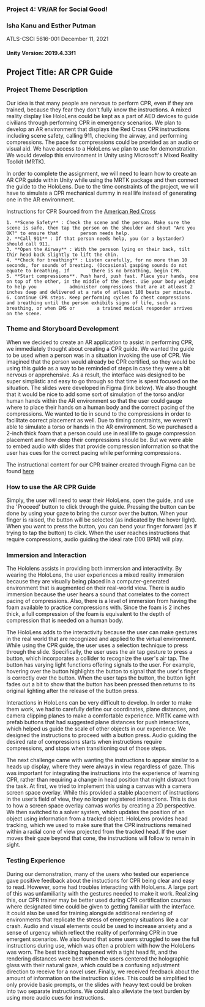 ### Project 4: VR/AR for Social Good!
### Isha Kanu and Esther Putman
ATLS-CSCI 5616-001
December 11, 2021
#### Unity Version: 2019.4.33f1

## Project Title: AR CPR Guide

### Project Theme Description

Our idea is that many people are nervous to perform CPR, even if they are trained, because they fear they don't fully know the instructions. A mixed reality display like HoloLens could be kept as a part of AED devices to guide civilians through performing CPR in emergency scenarios. We plan to develop an AR environment that displays the Red Cross CPR instructions including scene safety, calling 911, checking the airway, and performing compressions. The pace for compressions could be provided as an audio or visual aid. We have access to a HoloLens we plan to use for demonstration. We would develop this environment in Unity using Microsoft's Mixed Reality Toolkit (MRTK). 

In order to complete the assignment, we will need to learn how to create an AR CPR guide within Unity while using the MRTK package and then connect the guide to the HoloLens. Due to the time constraints of the project, we will have to simulate a CPR mechanical dummy in real life instead of generating one in the AR environment. 

  Instructions for CPR
    Sourced from the [American Red Cross](https://www.redcross.org/take-a-class/cpr/performing-cpr/cpr-steps)

    1. **Scene Safety** : Check the scene and the person. Make sure the scene is safe, then tap the person on the shoulder and shout "Are you OK?" to ensure that        person needs help.
    2. **Call 911** : If that person needs help, you (or a bystander) should call 911. 
    3. **Open the Airway** : With the persson lying on their back, tilt thir head back slightly to lift the chin.
    4. **Check for breathing** : Listen carefully, for no more than 10 seconds, for sounds of breating. (Occasional gasping sounds do not equate to breathing. If        there is no breathing, begin CPR.
    5. **Start compressions**. Push hard, push fast. Place your hands, one on top of the other, in the middle of the chest. USe your body weight to help you            administer compressions that are at atleast 2 inches deep and delivered at a rate of atleast 100 beats per minute.
    6. Continue CPR steps. Keep performing cycles fo chest compressions and breathing until the person exhibits signs of life, such as breathing, or when EMS or        a trained medical responder arrives on the scene.


### Theme and Storyboard Development

When we decided to create an AR application to assist in performing CPR, we immediately thought about creating a CPR guide. We wanted the guide to be used when a person was in a situation invoking the use of CPR. We imagined that the person would already be CPR certified, so they would be using this guide as a way to be reminded of steps in case they were a bit nervous or apprehensive. As a result, the interface was designed to be super simplistic and easy to go through so that time is spent focused on the situation. The slides were developed in Figma (link below). We also thought that it would be nice to add some sort of simulation of the torso and/or human hands within the AR environment so that the user could gauge where to place their hands on a human body and the correct pacing of the compressions. We wanted to tie in sound to the compressions in order to facilitate correct placement as well. Due to timing constraints, we weren't able to simulate a torso or hands in the AR environment. So we purchased a 2-inch thick foam that a person could use in real life to gauge compression placement and how deep their compressions should be. But we were able to embed audio with slides that provide compression information so that the user has cues for the correct pacing while performing compressions. 

The instructional content for our CPR trainer created through Figma can be found [here](https://www.figma.com/proto/VLd5kKy1kRDH1e0Px1JBTZ/IKEP_Figma-Toolkit-for-MRTK-%2F-HoloLens?node-id=11025%3A1685&scaling=contain&page-id=11025%3A1684)

### How to use the AR CPR Guide

Simply, the user will need to wear their HoloLens, open the guide, and use the 'Proceed' button to click through the guide. 
Pressing the button can be done by using your gaze to bring the cursor over the button. When your finger is raised, the button will be selected (as indicated by the hover light). When you want to press the button, you can bend your finger forward (as if trying to tap the button) to click. 
When the user reaches instructions that require compressions, audio guiding the ideal rate (100 BPM) will play. 

### Immersion and Interaction

The Hololens assists in providing both immersion and interactivity. By wearing the HoloLens, the user experiences a mixed reality immersion because they are visually being placed in a computer-generated environment that is augmented on their real-world view. There is audio immersion because the user hears a sound that correlates to the correct pacing of compressions. Also, there is a level of immersion from having the foam available to practice compressions with. Since the foam is 2 inches thick, a full compression of the foam is equivalent to the depth of compression that is needed on a human body.

The HoloLens adds to the interactivity because the user can make gestures in the real world that are recognized and applied to the virtual environment. While using the CPR guide, the user uses a selection technique to press through the slide. Specifically, the user uses the air tap gesture to press a button, which incorporates a collider to recognize the user's air tap. The button has varying light functions offering signals to the user. For example, hovering over the button highlights the button to signal that the user's finger is correctly over the button. When the user taps the button, the button light fades out a bit to show that the button has been pressed then returns to its original lighting after the release of the button press.

Interactions in HoloLens can be very difficult to develop. In order to make them work, we had to carefully define our coordinates, plane distances, and camera clipping planes to make a comfortable experience. MRTK came with prefab buttons that had suggested plane distances for push interactions, which helped us guide the scale of other objects in our experience. We designed the instructions to proceed with a button press. Audio guiding the desired rate of compressions starts when instructions require compressions, and stops when transitioning out of those steps. 

The next challenge came with wanting the instructions to appear similar to a heads up display, where they were always in view regardless of gaze. This was important for integrating the instructions into the experience of learning CPR, rather than requiring a change in head position that might distract from the task. At first, we tried to implement this using a canvas with a camera screen space overlay. While this provided a stable placement of instructions in the user’s field of view, they no longer registered interactions. This is due to how a screen space overlay canvas works by creating a 2D perspective. We then switched to a solver system, which updates the position of an object using information from a tracked object. HoloLens provides head tracking, which we used to make sure that the CPR instructions remained within a radial cone of view projected from the tracked head. If the user moves their gaze beyond that cone, the instructions will follow to remain in sight. 


### Testing Experience

During our demonstration, many of the users who tested our experience gave positive feedback about the instuctions for CPR being clear and easy to read. However, some had troubles interacting with HoloLens. A large part of this was unfamiliarity with the gestures needed to make it work. Realizing this, our CPR trainer may be better used during CPR certification courses where designated time could be given to getting familiar with the interface. It could also be used for training alongside additional rendering of environments that replicate the stress of emergency situations like a car crash. Audio and visual elements could be used to increase anxiety and a sense of urgency which reflect the reality of performing CPR in true emergent scenarios. We also found that some users struggled to see the full instructions during use, which was often a problem with how the HoloLens was worn. The best tracking happened with a tight head fit, and the rendering distances were best when the users centered the holographic glass with their natural gaze, which could be a confusing adjustment direction to receive for a novel user. Finally, we received feedback about the amount of information on the instruction slides. This could be simplified to only provide basic prompts, or the slides with heavy text could be broken into two separate instructions. We could also alleviate the text burden by using more audio cues for instructions. 
